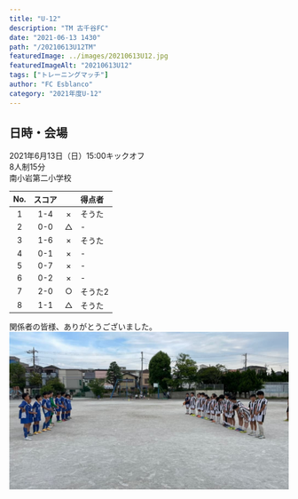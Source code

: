 ```yaml
---
title: "U-12"
description: "TM 古千谷FC"
date: "2021-06-13 1430"
path: "/20210613U12TM"
featuredImage: ../images/20210613U12.jpg
featuredImageAlt: "20210613U12"
tags: ["トレーニングマッチ"]
author: "FC Esblanco"
category: "2021年度U-12"
---
```


## 日時・会場

2021年6月13日（日）15:00キックオフ  
8人制15分  
南小岩第二小学校

| No.| スコア  |   | 得点者  |
|:--:|:------:|:-:|:--------|
| 1  | 1-4    | × |そうた        |
| 2  | 0-0    | △ |-        |
| 3  | 1-6    | × |そうた        |
| 4  | 0-1    | × |-        |
| 5  | 0-7    | × |-        |
| 6  | 0-2    | × |-        |
| 7  | 2-0    | ○ |そうた2        |
| 8  | 1-1    | △ |そうた        |


関係者の皆様、ありがとうございました。
![2021061312](../images/20210613U12b.jpg "TM0613")


<script src="https://adm.shinobi.jp/s/f9835040bccb6582c56df68b8f5ecca7"></script>
